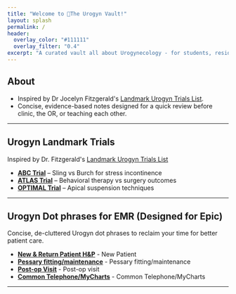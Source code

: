 ```yaml
---
title: "Welcome to 🏦The Urogyn Vault!"
layout: splash
permalink: /
header:
  overlay_color: "#111111"
  overlay_filter: "0.4"
excerpt: "A curated vault all about Urogynecology - for students, residents, fellows and lifelong learners."
---
```

## About
- Inspired by Dr Jocelyn Fitzgerald's [Landmark Urogyn Trials List](https://landmark-urogyn-trials.glide.page/).
- Concise, evidence-based notes designed for a quick review before clinic, the OR, or teaching each other.

---

## Urogyn Landmark Trials
Inspired by Dr. Fitzgerald's [Landmark Urogyn Trials List](https://landmark-urogyn-trials.glide.page/)
- [**ABC Trial**](abc.md) – Sling vs Burch for stress incontinence  
- [**ATLAS Trial**](atlas.md) – Behavioral therapy vs surgery outcomes  
- [**OPTIMAL Trial**](optimal.md) – Apical suspension techniques  

---
## Urogyn Dot phrases for EMR (Designed for Epic)
Concise, de-cluttered Urogyn dot phrases to reclaim your time for better patient care.
- [**New & Return Patient H&P**]() - New Patient
- [**Pessary fitting/maintenance**]() - Pessary fitting/maintenance
- [**Post-op Visit**]() - Post-op visit
- [**Common Telephone/MyCharts**]() - Common Telephone/MyCharts

---
